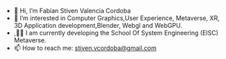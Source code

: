 - 👋 Hi, I’m Fabian Stiven Valencia Cordoba
- 👀 I’m interested in Computer Graphics,User Experience, Metaverse, XR, 3D Application development,Blender, Webgl and WebGPU.
- ,🧑‍💻 I am currently developing the School Of System Engineering (EISC) Metaverse.
- 📫 How to reach me: stiven.vcordoba@gmail.com

